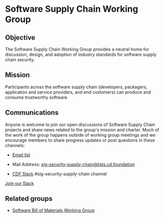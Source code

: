 # Software Supply Chain Working Group

[//]: # '## Quick links'


## Objective

The Software Supply Chain Working Group provides a neutral home for discussion, design, and adoption of industry standards for  software supply chain security.

## Mission

Participants across the software supply chain (developers, packagers, application and service providers, and end customers) can produce and consume trustworthy software.


[//]: # "# Governance"

[//]: # "[SIG-Security charter](governance/charter.md) outlines the scope  of our group activities, as part of our [governance process](governance) which details how we work."

## Communications

Anyone is welcome to join our open discussions of Software Supply Chain projects and share news related to the group's mission and charter. Much of the work of the group happens outside of working group meetings and we encourage members to share progress updates or post questions in these channels:

* [Email list](https://lists.cd.foundation/g/sig-security-supply-chain)
- Mail Address: sig-security-supply-chain@lists.cd.foundation
* [CDF Slack](https://cdeliveryfdn.slack.com/) #sig-security-supply-chain channel

[Join our Slack](https://join.slack.com/t/cdeliveryfdn/shared_invite/enQtNzk2OTgxNzY2NzkwLTQ3Zjg0OGJhZjdiMjlkMjZjZjJjN2EwZDg1Mjk3ODJkMzdmYjdmNTk0MWI2ZjI2MzgzNWExN2E3ZWExZGIyZDM)

[//]: * '## Meeting times'


## Related groups

* [Software Bill of Materials Working Group](https://www.it-cisq.org/software-bill-of-materials/index.htm)


[//]: * '### Working Group Chairs'


[//]: # "### Working Group Members"

[//]: # "Membership governance can be viewed [here](https://github.com/cncf/sig-security/blob/master/governance/roles.md#role-of-members)."

[//]: # "## Past events and meetings"

[//]: # "For more details on past events and meetings, please see our [past events page](past-events.md)"
